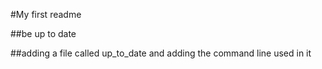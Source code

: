 #My first readme

##be up to date

##adding a file called up_to_date and adding the command line used in it
